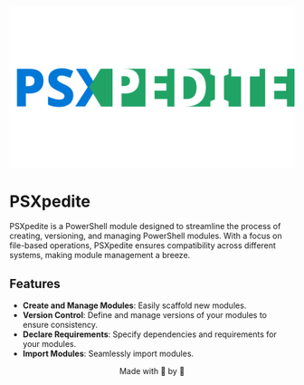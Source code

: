 <p align="center"><img alt="PowerShell Xpedite logo" src="https://github.com/mia-kiwi/PSXpedite/blob/dev/Assets/Banner/psxpedite.png"></p>

# PSXpedite

PSXpedite is a PowerShell module designed to streamline the process of creating, versioning, and managing PowerShell modules. With a focus on file-based operations, PSXpedite ensures compatibility across different systems, making module management a breeze.

## Features

- **Create and Manage Modules**: Easily scaffold new modules.
- **Version Control**: Define and manage versions of your modules to ensure consistency.
- **Declare Requirements**: Specify dependencies and requirements for your modules.
- **Import Modules**: Seamlessly import modules.

<p align="center">Made with 💖 by 🥝</p>
